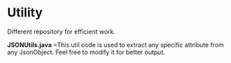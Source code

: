 # Utility
Different repository for efficient work.

**JSONUtils.java** =This util code is used to extract any specific attribute from any JsonObject. Feel free to modify it for better output.
